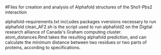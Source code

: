 #Files for creation and analysis of Alphafold structures of the Sho1-Pbs2 interaction

alphafold-requirements.txt incl;udes packages vversions necessary to run alphafold
clean_AF2.sh is the script used to run alphafold2 on the Digital research alliance of Canada's Graham computing cluster.
atom_distances.Rmd takes the resulting alphafold prediction, and can calculate the minimum distance between two residues or two parts of proteins, according to specifications.
